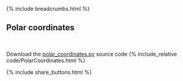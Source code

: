 {% include breadcrumbs.html %}

## Polar coordinates
<div class="header_line"><br/></div>

Download the [polar_coordinates.py](code/polar_coordinates.py) source code
{% include_relative code/PolarCoordinates.html %}

<p style="clear: both;"></p>

{% include share_buttons.html %}